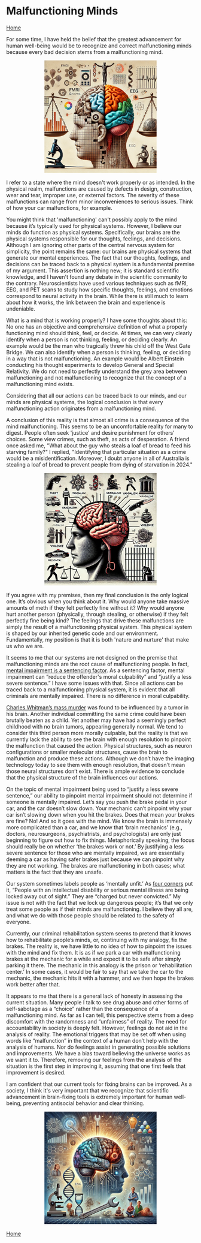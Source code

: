 # Malfunctioning Minds
[Home](../../index.md)

For some time, I have held the belief that the greatest advancement for human well-being would be to recognize and correct malfunctioning minds because every bad decision stems from a malfunctioning mind.

<p align="center">
<img src="m.png" width="300">
</p>

 I refer to a state where the mind doesn't work properly or as intended. In the physical realm, malfunctions are caused by defects in design, construction, wear and tear, improper use, or external factors. The severity of these malfunctions can range from minor inconveniences to serious issues. Think of how your car malfunctions, for example.

You might think that 'malfunctioning' can't possibly apply to the mind because it’s typically used for physical systems. However, I believe our minds do function as physical systems. Specifically, our brains are the physical systems responsible for our thoughts, feelings, and decisions. Although I am ignoring other parts of the central nervous system for simplicity, the point remains the same: our brains are physical systems that generate our mental experiences. The fact that our thoughts, feelings, and decisions can be traced back to a physical system is a fundamental premise of my argument. This assertion is nothing new; it is standard scientific knowledge, and I haven't found any debate in the scientific community to the contrary. Neuroscientists have used various techniques such as fMRI, EEG, and PET scans to study how specific thoughts, feelings, and emotions correspond to neural activity in the brain. While there is still much to learn about how it works, the link between the brain and experience is undeniable.

What is a mind that is working properly? I have some thoughts about this:
No one has an objective and comprehensive definition of what a properly functioning mind should think, feel, or decide.
At times, we can very clearly identify when a person is not thinking, feeling, or deciding clearly. An example would be the man who tragically threw his child off the West Gate Bridge.
We can also identify when a person is thinking, feeling, or deciding in a way that is not malfunctioning. An example would be Albert Einstein conducting his thought experiments to develop General and Special Relativity.
We do not need to perfectly understand the grey area between malfunctioning and not malfunctioning to recognize that the concept of a malfunctioning mind exists.

Considering that all our actions can be traced back to our minds, and our minds are physical systems, the logical conclusion is that every malfunctioning action originates from a malfunctioning mind.

A conclusion of this reality is that almost all crime is a consequence of the mind malfunctioning. This seems to be an uncomfortable reality for many to digest. People often seek 'justice' and desire punishment for others' choices. Some view crimes, such as theft, as acts of desperation. A friend once asked me, "What about the guy who steals a loaf of bread to feed his starving family?" I replied, "Identifying that particular situation as a crime would be a misidentification. Moreover, I doubt anyone in all of Australia is stealing a loaf of bread to prevent people from dying of starvation in 2024."

<p align="center">
<img src="m2.png" width="300">
</p>

If you agree with my premises, then my final conclusion is the only logical one. It’s obvious when you think about it. Why would anyone take massive amounts of meth if they felt perfectly fine without it? Why would anyone hurt another person (physically, through stealing, or otherwise) if they felt perfectly fine being kind? The feelings that drive these malfunctions are simply the result of a malfunctioning physical system. This physical system is shaped by our inherited genetic code and our environment. Fundamentally, my position is that it is both 'nature and nurture' that make us who we are.

It seems to me that our systems are not designed on the premise that malfunctioning minds are the root cause of malfunctioning people. In fact, [mental impairment is a sentencing factor](https://www.sentencingcouncil.vic.gov.au/about-sentencing/mental-impairment-and-sentencing). As a sentencing factor, mental impairment can “reduce the offender's moral culpability” and “justify a less severe sentence.” I have some issues with that. Since all actions can be traced back to a malfunctioning physical system, it is evident that all criminals are mentally impaired. There is no difference in moral culpability.

[Charles Whitman’s mass murder](https://en.wikipedia.org/wiki/Charles_Whitman) was found to be influenced by a tumor in his brain. Another individual committing the same crime could have been brutally beaten as a child. Yet another may have had a seemingly perfect childhood with no brain tumors, appearing generally normal. We tend to consider this third person more morally culpable, but the reality is that we currently lack the ability to see the brain with enough resolution to pinpoint the malfunction that caused the action. Physical structures, such as neuron configurations or smaller molecular structures, cause the brain to malfunction and produce these actions. Although we don’t have the imaging technology today to see them with enough resolution, that doesn’t mean those neural structures don’t exist. There is ample evidence to conclude that the physical structure of the brain influences our actions.

On the topic of mental impairment being used to “justify a less severe sentence,” our ability to pinpoint mental impairment should not determine if someone is mentally impaired. Let’s say you push the brake pedal in your car, and the car doesn’t slow down. Your mechanic can’t pinpoint why your car isn’t slowing down when you hit the brakes. Does that mean your brakes are fine? No! And so it goes with the mind. We know the brain is immensely more complicated than a car, and we know that ‘brain mechanics’ (e.g., doctors, neurosurgeons, psychiatrists, and psychologists) are only just beginning to figure out how to fix things. Metaphorically speaking, the focus should really be on whether ‘the brakes work or not.’ By justifying a less severe sentence for those who are mentally impaired, we are essentially deeming a car as having safer brakes just because we can pinpoint why they are not working. The brakes are malfunctioning in both cases; what matters is the fact that they are unsafe.

Our system sometimes labels people as ‘mentally unfit.’ As [four corners](https://youtu.be/976Hz3hUfIM?feature=shared) put it, “People with an intellectual disability or serious mental illness are being locked away out of sight.” They are “charged but never convicted.” My issue is not with the fact that we lock up dangerous people; it’s that we only treat some people as if their minds are malfunctioning. I believe they all are, and what we do with those people should be related to the safety of everyone.

Currently, our criminal rehabilitation system seems to pretend that it knows how to rehabilitate people’s minds, or, continuing with my analogy, fix the brakes. The reality is, we have little to no idea of how to pinpoint the issues with the mind and fix them. It is as if we park a car with malfunctioning brakes at the mechanic for a while and expect it to be safe after simply parking it there. The mechanic in this analogy is the prison or ‘rehabilitation center.’ In some cases, it would be fair to say that we take the car to the mechanic, the mechanic hits it with a hammer, and we then hope the brakes work better after that.

It appears to me that there is a general lack of honesty in assessing the current situation. Many people I talk to see drug abuse and other forms of self-sabotage as a “choice” rather than the consequence of a malfunctioning mind. As far as I can tell, this perspective stems from a deep discomfort with the randomness and “unfairness” of reality. The need for accountability in society is deeply felt. However, feelings do not aid in the analysis of reality. The emotional triggers that may be set off when using words like “malfunction” in the context of a human don’t help with the analysis of humans. Nor do feelings assist in generating possible solutions and improvements. We have a bias toward believing the universe works as we want it to. Therefore, removing our feelings from the analysis of the situation is the first step in improving it, assuming that one first feels that improvement is desired.

I am confident that our current tools for fixing brains can be improved. As a society, I think it's very important that we recognize that scientific advancement in brain-fixing tools is extremely important for human well-being, preventing antisocial behavior and clear thinking.

<p align="center">
<img src="m3.png" width="300">
</p>

[Home](../../index.md)